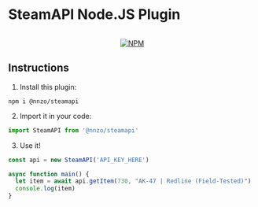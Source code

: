 # SteamAPI Node.JS Plugin

<div align="center">
	<p>
		<a href="https://www.npmjs.com/package/@nnzo/steamapi"><img src="https://nodei.co/npm/@nnzo/steamapi.png?compact=true" alt="" /></a>
	</p>
	<p>
		<a href="https://www.npmjs.com/package/@nnzo/steamapi"><img src="https://img.shields.io/npm/v/@nnzo/steamapi.svg?maxAge=3600" alt="NPM" /></a>
	</p>
</div>

## Instructions

1. Install this plugin:
```
npm i @nnzo/steamapi
```

2. Import it in your code:
```js
import SteamAPI from '@nnzo/steamapi'
```

3. Use it!
```js
const api = new SteamAPI('API_KEY_HERE')

async function main() {
  let item = await api.getItem(730, "AK-47 | Redline (Field-Tested)")
  console.log(item)
}
```
